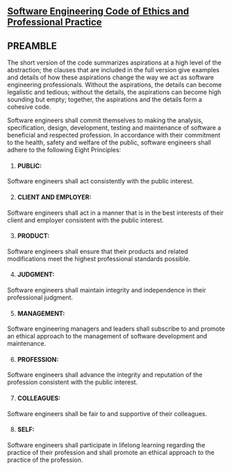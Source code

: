 ## [Software Engineering Code of Ethics and Professional Practice](http://www.acm.org/about/se-code)

## PREAMBLE
The short version of the code summarizes aspirations at a high level of the abstraction; the clauses that are included in the full version give examples and details of how these aspirations change the way we act as software engineering professionals. Without the aspirations, the details can become legalistic and tedious; without the details, the aspirations can become high sounding but empty; together, the aspirations and the details form a cohesive code.

Software engineers shall commit themselves to making the analysis, specification, design, development, testing and maintenance of software a beneficial and respected profession. In accordance with their commitment to the health, safety and welfare of the public, software engineers shall adhere to the following Eight Principles:

1. #### PUBLIC: 
Software engineers shall act consistently with the public interest.

2. #### CLIENT AND EMPLOYER: 
Software engineers shall act in a manner that is in the best interests of their client and employer consistent with the public interest.

3. #### PRODUCT: 
Software engineers shall ensure that their products and related modifications meet the highest professional standards possible.

4. #### JUDGMENT: 
Software engineers shall maintain integrity and independence in their professional judgment.

5. #### MANAGEMENT: 
Software engineering managers and leaders shall subscribe to and promote an ethical approach to the management of software development and maintenance.

6. #### PROFESSION:
Software engineers shall advance the integrity and reputation of the profession consistent with the public interest.

7. #### COLLEAGUES:
Software engineers shall be fair to and supportive of their colleagues.

8. #### SELF:
Software engineers shall participate in lifelong learning regarding the practice of their profession and shall promote an ethical approach to the practice of the profession.


